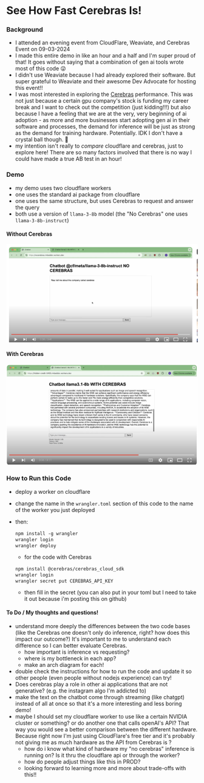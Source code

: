 # See How Fast Cerebras Is! 

### Background
- I attended an evening event from CloudFlare, Weaviate, and Cerebras Event on 09-03-2024
- I made this entire demo in like an hour and a half and I'm super proud of that! It goes without saying that a combination of gen ai tools wrote most of this code 😜
- I didn't use Weaviate because I had already explored their software. But super grateful to Weaviate and their awesome Dev Advocate for hosting this event!! 
- I was most interested in exploring the [Cerebras](https://cerebras.ai/) performance. This was not just because a certain gpu company's stock is funding my career break and I want to check out the competition (just kidding!!!) but also because I have a feeling that we are at the very, very beginning of ai adoption - as more and more businesses start adopting gen ai in their software and processes, the demand for inference will be just as strong as the demand for training hardware. Potentially. IDK I don't have a crystal ball though. 🔮
- my intention isn't really to *compare* cloudflare and cerebras, just to explore here! There are so many factors involved that there is no way I could have made a true AB test in an hour! 


### Demo 
- my demo uses two cloudflare workers 
- one uses the standard ai package from cloudflare 
- one uses the same structure, but uses Cerebras to request and answer the query 
- both use a version of `llama-3-8b` model (the "No Cerebras" one uses `llama-3-8b-instruct`)

#### Without Cerebras
[![Watch the video](img/no_cerebras_screenshot.png)](https://youtu.be/R2KeB7jZKu8)

#### With Cerebras 
[![Watch the video](img/with_cerebras.png)](https://youtu.be/R2KeB7jZKu8)




### How to Run this Code

- deploy a worker on cloudflare 
- change the name in the `wrangler.toml` section of this code to the name of the worker you just deployed
- then: 
    ```
    npm install -g wrangler
    wrangler login
    wrangler deploy
    ```
    - for the code with Cerebras 
    ```
    npm install @cerebras/cerebras_cloud_sdk
    wrangler login
    wrangler secret put CEREBRAS_API_KEY   
    ```

    - then fill in the secret (you can also put in your toml but I need to take it out because i'm posting this on github)




#### To Do / My thoughts and questions! 
- understand more deeply the differences between the two code bases (like the Cerebras one doesn't only do inference, right? how does this impact our outcome?) It's important to me to understand each difference so I can better evaluate Cerebras. 
    - how important is inference vs requesting? 
    - where is my bottleneck in each app? 
    - make an arch diagram for each! 
- double check the instructions for how to run the code and update it so other people (even people without nodejs experience) can try! 
- Does cerebras play a role in other ai applications that are not generative? (e.g. the instagram algo I'm addicted to)
- make the text on the chatbot come through streaming (like chatgpt) instead of all at once so that it's a more interesting and less boring demo! 
- maybe I should set my cloudflare worker to use like a certain NVIDIA cluster or something? or do another one that calls openAI's API? That way you would see a better comparison between the different hardware. Because right now I'm just using CloudFlare's free tier and it's probably not giving me as much hardware as the API from Cerebras is ? 
    - how do i know what kind of hardware my "no cerebras" inference is running on? Is it thru the cloudflare api or through the worker? 
    - how do people adjust things like this in PROD? 
    - looking forward to learning more and more about trade-offs with this!! 

